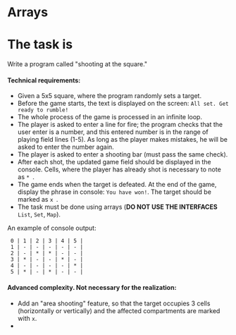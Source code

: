 # Arrays
# The task is

Write a program called "shooting at the square."

#### Technical requirements:
- Given a 5x5 square, where the program randomly sets a target.
- Before the game starts, the text is displayed on the screen: `All set. Get ready to rumble!`
- The whole process of the game is processed in an infinite loop.
- The player is asked to enter a line for fire; the program checks that the  user enter is a number, and this entered number is in the range of playing field lines (1-5). As long as the player makes mistakes, he will be asked to enter the number again.
- The player is asked to enter a shooting bar (must pass the same check). 
- After each shot, the updated game field should be displayed in the console. Cells, where the player has already shot is necessary to note as `* `.
- The game ends when the target is defeated. At the end of the game, display the phrase in console: `You have won!`. The target should be marked as `x `.
- The task must be done using arrays (**DO NOT USE THE INTERFACES** `List`, `Set`, `Map`).

An example of console output:

` 0 | 1 | 2 | 3 | 4 | 5 |`   
` 1 | - | - | - | - | - |`   
` 2 | - | * | * | - | - |`   
` 3 | * | - | - | * | - |`   
` 4 | - | - | - | - | * |`   
` 5 | * | - | * | - | - |`  
  

#### Advanced complexity. Not necessary for the realization:
- Add an "area shooting" feature, so that the target occupies 3 cells (horizontally or vertically) and the affected compartments are marked with `x`.
-
